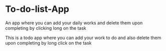 # To-do-list-App
An app where you can add your daily works and delete them upon completing by clicking long on the task

This is a todo app where you can add your work to do and also delete them upon completing by long click on the task
